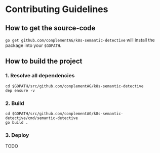# Contributing Guidelines

## How to get the source-code

`go get github.com/conplementAG/k8s-semantic-detective` will install the package into your `$GOPATH`.

## How to build the project

### 1. Resolve all dependencies

```
cd $GOPATH/src/github.com/conplementAG/k8s-semantic-detective
dep ensure -v
```

### 2. Build

```
cd $GOPATH/src/github.com/conplementAG/k8s-semantic-detective/cmd/semantic-detective
go build .
```

### 3. Deploy

TODO